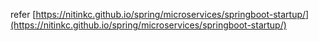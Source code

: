 refer [https://nitinkc.github.io/spring/microservices/springboot-startup/](https://nitinkc.github.io/spring/microservices/springboot-startup/)

